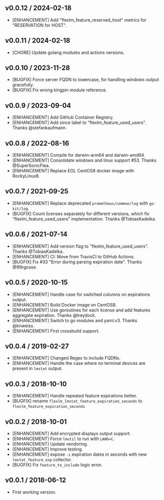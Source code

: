 ## v0.0.12 / 2024-02-18

 * [ENHANCEMENT] Add "flexlm_feature_reserved_host" metrics for "RESERVATION for HOST".

## v0.0.11 / 2024-02-18

 * [CHORE] Update golang modules and actions versions.

## v0.0.10 / 2023-11-28

 * [BUGFIX] Force server FQDN to lowercase, for handling windows output gracefully.
 * [BUGFIX] Fix wrong kingpin module reference.

## v0.0.9 / 2023-09-04

 * [ENHANCEMENT] Add GitHub Container Registry.
 * [ENHANCEMENT] Add since label to "flexlm_feature_used_users". Thanks @stefankaufmann.

## v0.0.8 / 2022-08-16

 * [ENHANCEMENT] Compile for darwin-arm64 and darwin-amd64.
 * [ENHANCEMENT] Consolidate windows and linux support #53. Thanks @SuperSonicFlea.
 * [ENHANCEMENT] Replace EOL CentOS8 docker image with RockyLinux8.

## v0.0.7 / 2021-09-25

 * [ENHANCEMENT] Replace deprecated `prometheus/common/log` with `go-kit/log`.
 * [BUGFIX] Count licenses separately for different versions, which fix
   "flexlm_feature_used_users" implementation. Thanks @TobiasKadelka.

## v0.0.6 / 2021-07-14

 * [ENHANCEMENT] Add version flag to "flexlm_feature_used_users". Thanks @TobiasKadelka.
 * [ENHANCEMENT] CI: Move from TravisCI to GitHub Actions.
 * [BUGFIX] Fix #33 "Error during parsing expiration date". Thanks @99rgosse.

## v0.0.5 / 2020-10-15

 * [ENHANCEMENT] Handle case for switched columns on expirations output.
 * [ENHANCEMENT] Build Docker image on CentOS8.
 * [ENHANCEMENT] Use goroutines for each license and add features aggregate
   expiration. Thanks @treydock.
 * [ENHANCEMENT] Switch to go modules and yaml.v3. Thanks @knweiss.
 * [ENHANCEMENT] First crossbuild support.

## v0.0.4 / 2019-02-27

 * [ENHANCEMENT] Changed Regex to include FQDNs.
 * [ENHANCEMENT] Handle the case where no terminal devices are present in
   `lmstat` output.

## v0.0.3 / 2018-10-10

* [ENHANCEMENT] Handle repeated feature expirations better.
* [BUGFIX] rename `flexlm_lmstat_feature_expiration_seconds` to
  `flexlm_feature_expiration_seconds`

## v0.0.2 / 2018-10-01

* [ENHANCEMENT] Add encrypted displays output support.
* [ENHANCEMENT] Force `lmutil` to run with `LANG=C`.
* [ENHANCEMENT] Update vendoring.
* [ENHANCEMENT] Improve testing.
* [ENHANCEMENT] expose `-i` expiration dates in seconds with new
  `lmstat_feature_exp` collector.
* [BUGFIX] Fix `feature_to_include` logic error.

## v0.0.1 / 2018-06-12

 * First working version.

